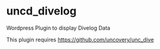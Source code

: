 # uncd_divelog
Wordpress Plugin to display Divelog Data

This plugin requires https://github.com/uncovery/unc_dive